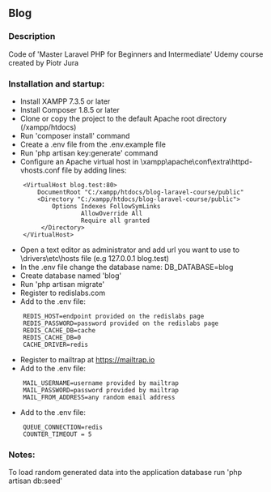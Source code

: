 ## Blog

### Description

Code of 'Master Laravel PHP for Beginners and Intermediate' Udemy course created by Piotr Jura

### Installation and startup:

- Install XAMPP 7.3.5 or later
- Install Composer 1.8.5 or later
- Clone or copy the project to the default Apache root directory (/xampp/htdocs)
- Run 'composer install' command
- Create a .env file from the .env.example file 
- Run 'php artisan key:generate' command
- Configure an Apache virtual host in \xampp\apache\conf\extra\httpd-vhosts.conf file by adding lines:
``` 
    <VirtualHost blog.test:80>
        DocumentRoot "C:/xampp/htdocs/blog-laravel-course/public"
        <Directory "C:/xampp/htdocs/blog-laravel-course/public">
            Options Indexes FollowSymLinks
                    AllowOverride All
                    Require all granted
         </Directory>
    </VirtualHost>
``` 
- Open a text editor as administrator and add url you want to use to \drivers\etc\hosts file (e.g 127.0.0.1 blog.test)
- In the .env file change the database name: DB_DATABASE=blog 
- Create database named 'blog'
- Run 'php artisan migrate'
- Register to redislabs.com
- Add to the .env file: 
``` 
    REDIS_HOST=endpoint provided on the redislabs page      		
    REDIS_PASSWORD=password provided on the redislabs page  				
    REDIS_CACHE_DB=cache    
    REDIS_CACHE_DB=0   
    CACHE_DRIVER=redis 
```
- Register to mailtrap at https://mailtrap.io
- Add to the .env file:  
```
    MAIL_USERNAME=username provided by mailtrap   
    MAIL_PASSWORD=password provided by mailtrap   
    MAIL_FROM_ADDRESS=any random email address  
```
- Add to the .env file:
```
    QUEUE_CONNECTION=redis  
    COUNTER_TIMEOUT = 5  
```

### Notes: 

To load random generated data into the application database run 'php artisan db:seed'


